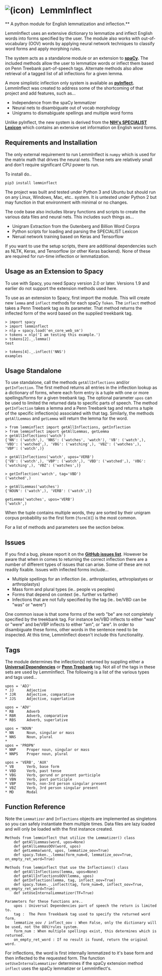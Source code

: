 # ![(icon)](https://github.com/bjascob/LemmInflect/blob/master/docs/images/icons8-citrus-80.png) &nbsp; LemmInflect <br/>

** A python module for English lemmatization and inflection.**

LemmInflect uses an extensive dictionary to lemmatize and inflect English words into forms specified by the user.  The module also works with out-of-vocabulary (OOV) words by applying neural network techniques to classify word forms and apply morphing rules.

The system acts as a standalone module or an extension to **[spaCy](https://spacy.io/).** The included methods allow the user to lemmatize words or inflect them based on Penn Treebank part-of-speech tags.  Alternate methods also allow retrieval of a tagged list of all inflections for a given lemma.

A more simplistic inflection only system is available as **[pyInflect](https://github.com/bjascob/pyInflect).**  LemmInflect was created to address some of the shortcoming of that project and add features, such as...

* Independence from the spaCy lemmatizer
* Neural nets to disambiguate out of vocab morphology
* Unigrams to dismabiguate spellings and multiple word forms

Unlike pyInflect, the new system is derived from the **[NIH's SPECIALIST Lexicon](https://lsg3.nlm.nih.gov/LexSysGroup/Projects/lexicon/current/web/index.html)** which contains an extensive set information on English word forms.



## Requirements and Installation
The only external requirement to run LemmInflect is `numpy` which is used for the matrix math that drives the neural nets.  These nets are relatively small and don't require significant CPU power to run.

To install do..

`pip3 install lemminflect`

The project was built and tested under Python 3 and Ubuntu but should run on any Linux, Windows, Mac, etc.. system.  It is untested under Python 2 but may function in that environment with minimal or no changes.

The code base also includes library functions and scripts to create the various data files and neural nets.  This includes such things as...
* Unigram Extraction from the Gutenberg and Billion Word Corpra
* Python scripts for loading and parsing the SPECIALIST Lexicon
* Nerual network training based on Keras and Tensorflow

If you want to use the setup scripts, there are additional dependencies such as NLTK, Keras, and Tensorflow (or other Keras backend).  None of these are required for run-time inflection or lemmatization.


## Usage as an Extension to Spacy
To use with Spacy, you need Spacy version 2.0 or later.  Versions 1.9 and earlier do not support the extension methods used here.

To use as an extension to Spacy, first import the module.  This will create new `lemma` and `inflect` methods for each spaCy `Token`.  The `inflect` method takes a Penn Treebank tag as its parameter.  That method returns the inflected form of the word based on the supplied treekbank tag.
```
> import spacy
> import lemminflect
> nlp = spacy.load('en_core_web_sm')
> tokens = nlp('I am testing this example.')
> tokens[2]._.lemma()
test

> tokens[4]._.inflect('NNS')
examples
```

## Usage Standalone
To use standalone, call the methods `getAllInflections` and/or  `getInflection`.  The first method returns all entries in the inflection lookup as a dictionary of forms, where each form entry is a tuple with one or more spellings/forms for a given treebank tag.  The optional parameter `upos` can be used to limited the returned data to specific parts of speech.  The method `getInflection` takes a lemma and a Penn Treebank tag and returns a tuple of the specific inflection(s) associated with that tag.  Similarly, the methods `getAllLemmas` and `getLemma` will return the lemma for the word.
```
> from lemminflect import getAllInflections, getInflection
> from lemminflect import getAllLemmas, getLemma
> getAllInflections('watch')
{'NN': ('watch',), 'NNS': ('watches', 'watch'), 'VB': ('watch',), 'VBD': ('watched',), 'VBG': ('watching',), 'VBZ': ('watches',),  'VBP': ('watch',)}

> getAllInflections('watch', upos='VERB')
{'VB': ('watch',), 'VBP': ('watch',), 'VBD': ('watched',), 'VBG': ('watching',), 'VBZ': ('watches',)}

> getInflection('watch', tag='VBD')
('watched',)

> getAllLemmas('watches')
{'NOUN': ('watch',), 'VERB': ('watch',)}

getLemma('watches', upos='VERB')
('watch',)
```
When the tuple contains multiple words, they are sorted by their unigram corpus probability so the first form (`form[0]`) is the most common.

For a list of methods and parameters see the section below.

## Issues
If you find a bug, please report it on the **[GitHub issues list](https://github.com/bjascob/LemmInflect/issues)**.  However be aware that when in comes to returning the correct inflection there are a number of different types of issues that can arise.  Some of these are not  readily fixable.  Issues with inflected forms include...
* Multiple spellings for an inflection (ie.. arthroplasties, arthroplastyes or arthroplastys)
* Mass form and plural types (ie.. people vs peoples)
* Forms that depend on context (ie.. further vs farther)
* Infections that are not fully specified by the tag (ie.. be/VBD can be "was" or "were")

One common issue is that some forms of the verb "be" are not completely specified by the treekbank tag.  For instance be/VBD inflects to either "was" or "were" and be/VBP inflects to either "am", or "are".  In order to disambiguate these forms, other words in the sentence need to be inspected.  At this time, LemmInflect doesn't include this functionality.


## Tags
The module determines the inflection(s) returned by suppling either a **[Universal Dependencies](https://universaldependencies.org/u/pos/)** or **[Penn Treebank](https://www.ling.upenn.edu/courses/Fall_2003/ling001/penn_treebank_pos.html)** tag.  Not all of the tags in these sets are used by LemmInflect.  The following is a list of the various types and tags used...

    upos = 'ADJ'
    * JJ      Adjective
    * JJR     Adjective, comparative
    * JJS     Adjective, superlative

    upos = 'ADV'
    * RB      Adverb
    * RBR     Adverb, comparative
    * RBS     Adverb, superlative

    upos = 'NOUN'
    * NN      Noun, singular or mass
    * NNS     Noun, plural
    *
    upos = 'PROPN'
    * NNP     Proper noun, singular or mass
    * NNPS    Proper noun, plural

    upos = 'VERB', 'AUX'
    * VB      Verb, base form
    * VBD     Verb, past tense
    * VBG     Verb, gerund or present participle
    * VBN     Verb, past participle
    * VBP     Verb, non-3rd person singular present
    * VBZ     Verb, 3rd person singular present
    * MD      Modal

## Function Reference
Note the `Lemmatizer` and `Inflections` objects are implemented as singletons so you can safely instantiate them multiple times.  Data files are lazy loaded and will only be loaded with the first instance created.
```
Methods from lemminflect that utilize the Lemmatizer() class
    def getAllLemmas(word, upos=None)
    def getAllLemmasOOV(word, upos)
    def getLemma(word, upos, lemmatize_oov=True)
    def spacy.Token._.lemma(form_num=0, lemmatize_oov=True, on_empty_ret_word=True)

Methods from lemminflect that use the Inflections() class
    def getAllInflections(lemma, upos=None)
    def getAllInflectionsOOV(lemma, upos)
    def getInflection(lemma, tag, inflect_oov=True)
    def spacy.Token._.inflect(tag, form_num=0, inflect_oov=True, on_empty_ret_word=True)
    def setUseInternalLemmatizer(TF=True)

Parameters for these functions are..
    upos : Universal Dependencies part of speech the return is limited to.
    tag :  The Penn Treekbank tag used to specify the returned word form.
    lemmatize_oov / inflect_oov : When False, only the dictionary will be used, not the OOV/rules system.
    form_num : When multiple spellings exist, this determines which is returned.
    on_empty_ret_word : If no result is found, return the original word.
```
For inflections, the word is first internally lemmatized to it's base form and then inflected to the requested form.  The function `setUseInternalLemmatizer` determines if the spaCy extension method `inflect` uses the spaCy lemmatizer or LemmInflect's.
